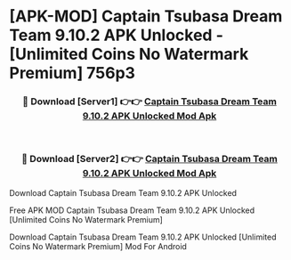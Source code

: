 # [APK-MOD] Captain Tsubasa  Dream Team 9.10.2 APK Unlocked - [Unlimited Coins No Watermark Premium] 756p3



<div align="center">
<h3>🔴 Download [Server1] 👉👉 <a href="https://momento.my/?title=Captain_Tsubasa__Dream_Team_9.10.2_APK_Unlocked">Captain Tsubasa  Dream Team 9.10.2 APK Unlocked Mod Apk</a></h3><br>

<h3>🔴 Download [Server2] 👉👉 <a href="https://momento.my/?title=Captain_Tsubasa__Dream_Team_9.10.2_APK_Unlocked">Captain Tsubasa  Dream Team 9.10.2 APK Unlocked Mod Apk</a></h3>
</div>



Download Captain Tsubasa  Dream Team 9.10.2 APK Unlocked 

Free APK MOD Captain Tsubasa  Dream Team 9.10.2 APK Unlocked [Unlimited Coins No Watermark Premium]

Download Captain Tsubasa  Dream Team 9.10.2 APK Unlocked [Unlimited Coins No Watermark Premium] Mod For Android
